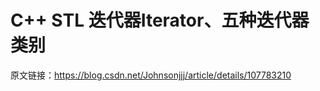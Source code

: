 # C++ STL 迭代器Iterator、五种迭代器类别



原文链接：https://blog.csdn.net/Johnsonjjj/article/details/107783210



